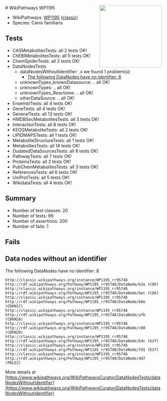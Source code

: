 <img style="float: right; width: 200px" src="https://upload.wikimedia.org/wikipedia/commons/thumb/8/83/Wplogo_with_text_500.png/640px-Wplogo_with_text_500.png" />
# WikiPathways WP1195

* WikiPathways: [WP1195](https://wikipathways.org/pathways/WP1195) ([classic](https://classic.wikipathways.org/instance/WP1195))
* Species: Canis familiaris
## Tests
* CASMetabolitesTests: all 2 tests OK!
* ChEBIMetabolitesTests: all 5 tests OK!
* ChemSpiderTests: all 2 tests OK!
* DataNodesTests
    * dataNodesWithoutIdentifier: .x we found 1 problem(s):
        * [The following DataNodes have no identifier: 8](#d2d32fa7)
    * unknownTypes_knownDatasource: .. all OK!
    * unknownTypes: .. all OK!
    * unknownTypes_Reactome: .. all OK!
    * otherDataSource: .. all OK!
* EnsemblTests: all 4 tests OK!
* GeneTests: all 4 tests OK!
* GeneralTests: all 13 tests OK!
* HMDBSecMetabolitesTests: all 3 tests OK!
* InteractionTests: all 8 tests OK!
* KEGGMetaboliteTests: all 2 tests OK!
* LIPIDMAPSTests: all 1 tests OK!
* MetaboliteStructureTests: all 1 tests OK!
* MetabolitesTests: all 14 tests OK!
* OudatedDataSourcesTests: all 8 tests OK!
* PathwayTests: all 7 tests OK!
* ProteinsTests: all 2 tests OK!
* PubChemMetabolitesTests: all 3 tests OK!
* ReferencesTests: all 6 tests OK!
* UniProtTests: all 5 tests OK!
* WikidataTests: all 4 tests OK!


## Summary

* Number of test classes: 20
* Number of tests: 99
* Number of assertions: 200
* Number of fails: 1

## Fails

<a name="d2d32fa7" />

## Data nodes without an identifier

The following DataNodes have no identifier: 8
```
http://classic.wikipathways.org/instance/WP1195_rr95748 http://rdf.wikipathways.org/Pathway/WP1195_rr95748/DataNode/b2e (CDK)
http://classic.wikipathways.org/instance/WP1195_rr95748 http://rdf.wikipathways.org/Pathway/WP1195_rr95748/DataNode/bec (CDK)
http://classic.wikipathways.org/instance/WP1195_rr95748 http://rdf.wikipathways.org/Pathway/WP1195_rr95748/DataNode/b8e (CDKN1C)
http://classic.wikipathways.org/instance/WP1195_rr95748 http://rdf.wikipathways.org/Pathway/WP1195_rr95748/DataNode/afb (CDKN2A)
http://classic.wikipathways.org/instance/WP1195_rr95748 http://rdf.wikipathways.org/Pathway/WP1195_rr95748/DataNode/c80 (CDKN2D)
http://classic.wikipathways.org/instance/WP1195_rr95748 http://rdf.wikipathways.org/Pathway/WP1195_rr95748/DataNode/b4c (E2f)
http://classic.wikipathways.org/instance/WP1195_rr95748 http://rdf.wikipathways.org/Pathway/WP1195_rr95748/DataNode/fd1 (E2f)
http://classic.wikipathways.org/instance/WP1195_rr95748 http://rdf.wikipathways.org/Pathway/WP1195_rr95748/DataNode/dd7 (POLE2)
```

More details at [https://www.wikipathways.org/WikiPathwaysCurator/DataNodesTests/dataNodesWithoutIdentifier](https://www.wikipathways.org/WikiPathwaysCurator/DataNodesTests/dataNodesWithoutIdentifier)

